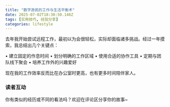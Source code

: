 ```yaml
---
title: "数字游民的工作与生活平衡术"
date: 2025-07-02T18:30:50.146Z
tags: [实用技巧, 经验分享]
categories: lifestyle
---
```


去年我开始尝试远程工作，最初以为会很轻松，实际却面临诸多挑战。经过一年摸索，我总结出几个关键点：

• 建立固定的作息时间
• 划分明确的工作区域
• 使用合适的协作工具
• 定期与团队线下聚会
• 培养工作外的兴趣爱好

现在我的工作效率反而比在办公室时更高，也有更多时间陪伴家人。

<section class="discussion">
  <h3>读者互动</h3>
  <p>你有类似的经历或不同的看法吗？欢迎在评论区分享你的故事~</p>
</section>
